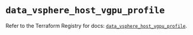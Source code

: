 # `data_vsphere_host_vgpu_profile`

Refer to the Terraform Registry for docs: [`data_vsphere_host_vgpu_profile`](https://registry.terraform.io/providers/vmware/vsphere/2.15.0/docs/data-sources/host_vgpu_profile).
